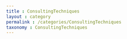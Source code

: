 ```yaml
---
title : ConsultingTechniques
layout : category
permalink : /categories/ConsultingTechniques
taxonomy : ConsultingTechniques
---
```

